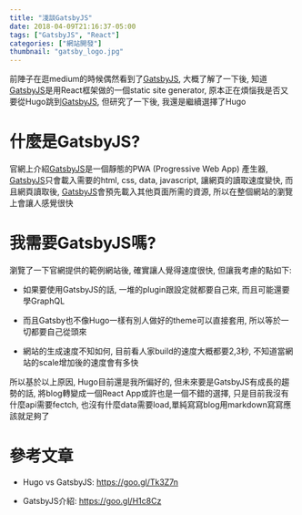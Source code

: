 ```yaml
---
title: "淺談GatsbyJS"
date: 2018-04-09T21:16:37-05:00
tags: ["GatsbyJS", "React"]
categories: ["網站開發"]
thumbnail: "gatsby_logo.jpg"
---
```


前陣子在逛medium的時候偶然看到了<a href="https://www.gatsbyjs.org/" class="gatsbyjs">GatsbyJS</a>, 大概了解了一下後, 知道<a href="https://www.gatsbyjs.org/" class="gatsbyjs">GatsbyJS</a>是用React框架做的一個static site generator, 原本正在煩惱我是否又要從Hugo跳到<a href="https://www.gatsbyjs.org/" class="gatsbyjs">GatsbyJS</a>, 但研究了一下後, 我還是繼續選擇了Hugo

<!--more-->

# 什麼是GatsbyJS?

官網上介紹<a href="https://www.gatsbyjs.org/" class="gatsbyjs">GatsbyJS</a>是一個靜態的PWA (Progressive Web App) 產生器, <a href="https://www.gatsbyjs.org/" class="gatsbyjs">GatsbyJS</a>只會載入需要的html, css, data, javascript, 讓網頁的讀取速度變快, 而且網頁讀取後, <a href="https://www.gatsbyjs.org/" class="gatsbyjs">GatsbyJS</a>會預先載入其他頁面所需的資源, 所以在整個網站的瀏覽上會讓人感覺很快

# 我需要GatsbyJS嗎?

瀏覽了一下官網提供的範例網站後, 確實讓人覺得速度很快, 但讓我考慮的點如下:

* 如果要使用GatsbyJS的話, 一堆的plugin跟設定就都要自己來, 而且可能還要學GraphQL

* 而且Gatsby也不像Hugo一樣有別人做好的theme可以直接套用, 所以等於一切都要自己從頭來

* 網站的生成速度不知如何, 目前看人家build的速度大概都要2,3秒, 不知道當網站的scale增加後的速度會有多快

所以基於以上原因, Hugo目前還是我所偏好的, 但未來要是GatsbyJS有成長的趨勢的話, 將blog轉變成一個React App或許也是一個不錯的選擇, 只是目前我沒有什麼api需要fectch, 也沒有什麼data需要load,單純寫寫blog用markdown寫寫應該就足夠了

# 參考文章

* Hugo vs GatsbyJS: https://goo.gl/Tk3Z7n

* GatsbyJS介紹: https://goo.gl/H1c8Cz

